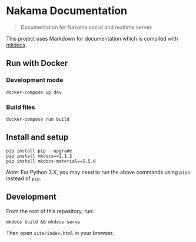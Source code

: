 Nakama Documentation
====================

> Documentation for Nakama social and realtime server.

This project uses Markdown for documentation which is compiled with [mkdocs](http://www.mkdocs.org).

## Run with Docker

### Development mode
```shell
docker-compose up dev
```
### Build files
```shell
docker-compose run build
```

## Install and setup
```shell
pip install pip --upgrade
pip install mkdocs==1.1.2
pip install mkdocs-material==5.5.6
```

*Note:* For Python 3.X, you may need to run the above commands using `pip3` instead of `pip`.

## Development

From the root of this repository, run:
```
mkdocs build && mkdocs serve
```

Then open `site/index.html` in your browser.

